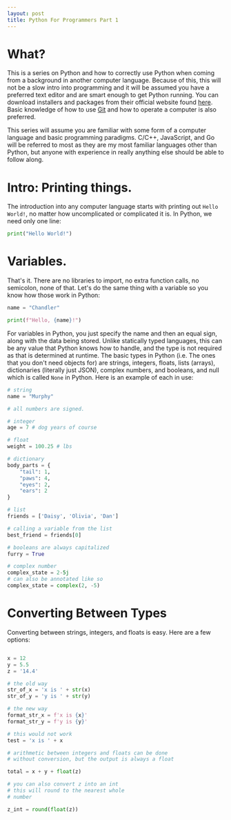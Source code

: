 ```yaml
---
layout: post
title: Python For Programmers Part 1
---
```


# What?

This is a series on Python and how to correctly use Python when coming from a background in another computer language. Because of this, this will not be a slow intro into programming and it will be assumed you have a preferred text editor and are smart enough to get Python running. You can download installers and packages from their official website found [here](https://www.python.org/downloads/). Basic knowledge of how to use [Git](https://git-scm.com/) and how to operate a computer is also preferred.

This series will assume you are familiar with some form of a computer language and basic programming paradigms. C/C++, JavaScript, and Go will be referred to most as they are my most familiar languages other than Python, but anyone with experience in really anything else should be able to follow along.

# Intro: Printing things.

The introduction into any computer language starts with printing out `Hello World!`, no matter how uncomplicated or complicated it is. In Python, we need only one line:

```Python
print("Hello World!")
```

# Variables.

That's it. There are no libraries to import, no extra function calls, no semicolon, none of that. Let's do the same thing with a variable so you know how those work in Python:

```Python
name = "Chandler"

print(f"Hello, {name}!")
```

For variables in Python, you just specify the name and then an equal sign, along with the data being stored. Unlike statically typed languages, this can be any value that Python knows how to handle, and the type is not required as that is determined at runtime. The basic types in Python (i.e. The ones that you don't need objects for) are strings, integers, floats, lists (arrays), dictionaries (literally just JSON), complex numbers, and booleans, and null which is called `None` in Python. Here is an example of each in use:

```Python
# string
name = "Murphy"

# all numbers are signed.

# integer
age = 7 # dog years of course

# float
weight = 100.25 # lbs

# dictionary
body_parts = {
    "tail": 1,
    "paws": 4,
    "eyes": 2,
    "ears": 2
}

# list
friends = ['Daisy', 'Olivia', 'Dan']

# calling a variable from the list
best_friend = friends[0]

# booleans are always capitalized
furry = True

# complex number
complex_state = 2-5j
# can also be annotated like so
complex_state = complex(2, -5)

```

# Converting Between Types

Converting between strings, integers, and floats is easy. Here are a few options:

```Python

x = 12
y = 5.5
z = '14.4'

# the old way
str_of_x = 'x is ' + str(x)
str_of_y = 'y is ' + str(y)

# the new way
format_str_x = f'x is {x}'
format_str_y = f'y is {y}'

# this would not work
test = 'x is ' + x

# arithmetic between integers and floats can be done
# without conversion, but the output is always a float

total = x + y + float(z)

# you can also convert z into an int
# this will round to the nearest whole
# number

z_int = round(float(z))

```

